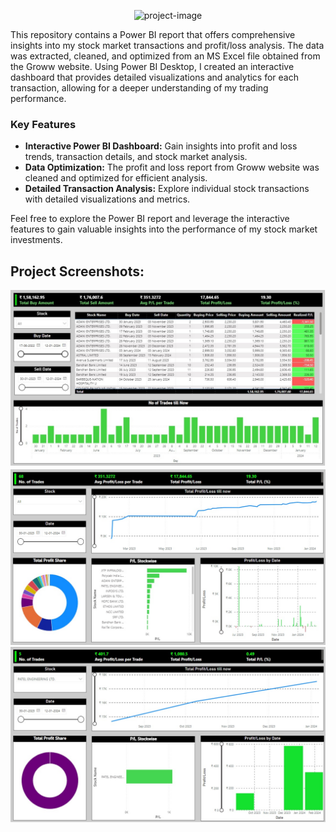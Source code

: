 <p align="center"><img src="https://socialify.git.ci/ankur2825/Trading-Analysis-Project/image?description=1&amp;descriptionEditable=&amp;font=Raleway&amp;forks=1&amp;name=1&amp;owner=1&amp;pattern=Circuit%20Board&amp;pulls=1&amp;stargazers=1&amp;theme=Auto" alt="project-image"></p>



<p>This repository contains a Power BI report that offers comprehensive insights into my stock market transactions and profit/loss analysis. The data was extracted, cleaned, and optimized from an MS Excel file obtained from the Groww website. Using Power BI Desktop, I created an interactive dashboard that provides detailed visualizations and analytics for each transaction, allowing for a deeper understanding of my trading performance.</p>

<h3>Key Features</h3>
<ul>
  <li><strong>Interactive Power BI Dashboard:</strong> Gain insights into profit and loss trends, transaction details, and stock market analysis.</li>
  <li><strong>Data Optimization:</strong> The profit and loss report from Groww website was cleaned and optimized for efficient analysis.</li>
  <li><strong>Detailed Transaction Analysis:</strong> Explore individual stock transactions with detailed visualizations and metrics.</li>
</ul>

<p>Feel free to explore the Power BI report and leverage the interactive features to gain valuable insights into the performance of my stock market investments.</p>


<h2>Project Screenshots:</h2>

<img src="https://github.com/ankur2825/Trading-Analysis-Project/blob/main/Images/transaction%20details.jpg?raw=true" alt="project-screenshot" width="1000">

<img src="https://github.com/ankur2825/Trading-Analysis-Project/blob/main/Images/profit%20loss%20analysis%20pg1.jpg?raw=true" alt="project-screenshot" width="1000">

<img src="https://github.com/ankur2825/Trading-Analysis-Project/blob/main/Images/profit%20loss%20analysis%20pg2.jpg?raw=true" alt="project-screenshot" width="1000">
